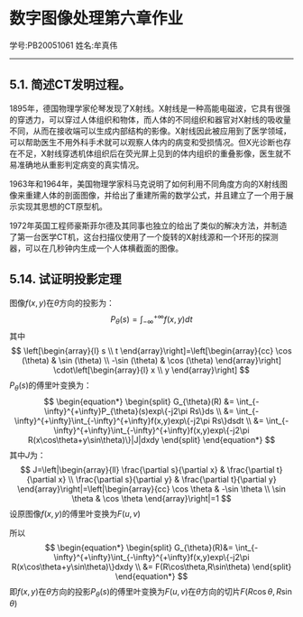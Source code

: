 # 数字图像处理第六章作业

学号:PB20051061			姓名:牟真伟

---

## 5.1. 简述CT发明过程。

​	 1895年，德国物理学家伦琴发现了X射线。X射线是一种高能电磁波，它具有很强的穿透力，可以穿过人体组织和物体，而人体的不同组织和器官对X射线的吸收量不同，从而在接收端可以生成内部结构的影像。X射线因此被应用到了医学领域，可以帮助医生不用外科手术就可以观察人体内的病变和受损情况。但X光诊断也存在不足，X射线穿透机体组织后在荧光屏上见到的体内组织的重叠影像，医生就不易准确地从重影判定病变的真实情况。

​	1963年和1964年，美国物理学家科马克说明了如何利用不同角度方向的X射线图像来重建人体的剖面图像，并给出了重建所需的数学公式，并且建立了一个用于展示实现其思想的CT原型机。

​	1972年英国工程师豪斯菲尔德及其同事也独立的给出了类似的解决方法，并制造了第一台医学CT机，这台扫描仪使用了一个旋转的X射线源和一个环形的探测器，可以在几秒钟内生成一个人体横截面的图像。

## 5.14. 试证明投影定理

图像$f(x,y)$在$\theta$方向的投影为：
$$
P_{\theta}(s)=\int_{-\infty}^{+\infty}f(x,y)dt
$$
其中
$$
\left[\begin{array}{l}
s \\
t
\end{array}\right]=\left[\begin{array}{cc}
\cos (\theta) & \sin (\theta) \\
-\sin (\theta) & \cos (\theta)
\end{array}\right] \cdot\left[\begin{array}{l}
x \\
y
\end{array}\right]
$$
$P_{\theta}(s)$的傅里叶变换为：
$$
\begin{equation*}
\begin{split}
G_{\theta}(R) &= \int_{-\infty}^{+\infty}P_{\theta}(s)exp\{-j2\pi Rs\}ds \\
 &= \int_{-\infty}^{+\infty}\int_{-\infty}^{+\infty}f(x,y)exp\{-j2\pi Rs\}dsdt \\
 &= \int_{-\infty}^{+\infty}\int_{-\infty}^{+\infty}f(x,y)exp\{-j2\pi R(x\cos\theta+y\sin\theta)\}|J|dxdy
 \end{split}
\end{equation*}
$$
其中$J$为：
$$
J=\left|\begin{array}{ll}
\frac{\partial s}{\partial x} & \frac{\partial t}{\partial x} \\
\frac{\partial s}{\partial y} & \frac{\partial t}{\partial y}
\end{array}\right|=\left|\begin{array}{cc}
\cos \theta & -\sin \theta \\
\sin \theta & \cos \theta
\end{array}\right|=1
$$
设原图像$f(x,y)$的傅里叶变换为$F(u,v)$

所以
$$
\begin{equation*}
\begin{split}
G_{\theta}(R)&= \int_{-\infty}^{+\infty}\int_{-\infty}^{+\infty}f(x,y)exp\{-j2\pi R(x\cos\theta+y\sin\theta)\}dxdy \\
&= F(R\cos\theta,R\sin\theta)
 \end{split}
\end{equation*}
$$
即$f(x,y)$在$\theta$方向的投影$P_{\theta}(s)$的傅里叶变换为$F(u,v)$在$\theta$方向的切片$F(R\cos\theta,R\sin\theta)$
